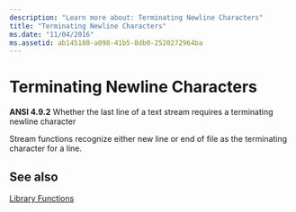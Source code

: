 ```yaml
---
description: "Learn more about: Terminating Newline Characters"
title: "Terminating Newline Characters"
ms.date: "11/04/2016"
ms.assetid: ab145180-a098-41b5-8db0-2520272964ba
---
```

# Terminating Newline Characters

**ANSI 4.9.2** Whether the last line of a text stream requires a terminating newline character

Stream functions recognize either new line or end of file as the terminating character for a line.

## See also

[Library Functions](../c-language/library-functions.md)
